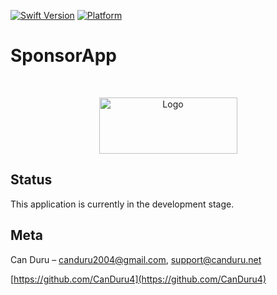 [![Swift Version][swift-image]][swift-url]
[![Platform](https://img.shields.io/cocoapods/p/LFAlertController.svg?style=flat)](http://cocoapods.org/pods/LFAlertController)

# SponsorApp
<br />
<p align="center">
  <a href="https://canduru.net">
    <img src="https://i.ibb.co/rHFr92y/Original-resized.png" alt="Logo" width="221" height="90">
  </a>
</p>

## Status

This application is currently in the development stage.

## Meta

Can Duru – canduru2004@gmail.com, support@canduru.net


[https://github.com/CanDuru4](https://github.com/CanDuru4)

[swift-image]:https://img.shields.io/badge/swift-5.0-orange.svg
[swift-url]: https://swift.org/
